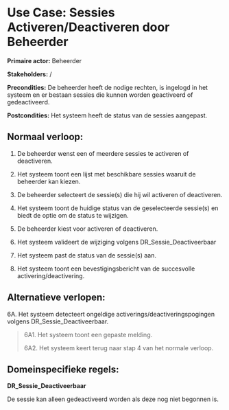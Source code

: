 # Use Case: Sessies Activeren/Deactiveren door Beheerder

**Primaire actor:** Beheerder

**Stakeholders:** /

**Precondities:** De beheerder heeft de nodige rechten, is ingelogd in het systeem en er bestaan sessies die kunnen worden geactiveerd of gedeactiveerd.

**Postcondities:** Het systeem heeft de status van de sessies aangepast.

## **Normaal verloop:**

1.  De beheerder wenst een of meerdere sessies te activeren of
    deactiveren.

2.  Het systeem toont een lijst met beschikbare sessies waaruit de
    beheerder kan kiezen.

3.  De beheerder selecteert de sessie(s) die hij wil activeren of
    deactiveren.

4.  Het systeem toont de huidige status van de geselecteerde sessie(s)
    en biedt de optie om de status te wijzigen.

5.  De beheerder kiest voor activeren of deactiveren.

6.  Het systeem valideert de wijziging volgens DR_Sessie_Deactiveerbaar

7.  Het systeem past de status van de sessie(s) aan.

8.  Het systeem toont een bevestigingsbericht van de succesvolle
    activering/deactivering.

## **Alternatieve verlopen:**

6A. Het systeem detecteert ongeldige activerings/deactiveringspogingen
volgens DR_Sessie_Deactiveerbaar.

> 6A1. Het systeem toont een gepaste melding.
>
> 6A2. Het systeem keert terug naar stap 4 van het normale verloop.

## **Domeinspecifieke regels:**

**DR_Sessie_Deactiveerbaar**

De sessie kan alleen gedeactiveerd worden als deze nog niet begonnen is.
